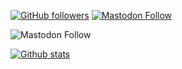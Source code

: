 <!--
**squillero/squillero** is a ✨ _special_ ✨ repository because its `README.md` (this file) appears on your GitHub profile.

Here are some ideas to get you started:

- 🔭 I’m currently working on ...
- 🌱 I’m currently learning ...
- 👯 I’m looking to collaborate on ...
- 🤔 I’m looking for help with ...
- 💬 Ask me about ...
- 📫 How to reach me: ...
- 😄 Pronouns: ...
- ⚡ Fun fact: ...
-->

[![GitHub followers](https://img.shields.io/github/followers/squillero?label=GitHub%20followers&style=for-the-badge)](https://github.com/squillero)
[![Mastodon Follow](https://img.shields.io/mastodon/follow/109550655014581041?domain=https%3A%2F%2Fsigmoid.social&style=for-the-badge)](https://sigmoid.social/@squillero)

![Mastodon Follow](https://img.shields.io/mastodon/follow/109550655014581041)

[![Github stats](https://github-readme-stats.vercel.app/api?username=squillero&count_private=true&include_all_commits=true&theme=aura_dark)](https://squillero.github.io/)

<!--
[![Top Langs](https://github-readme-stats.vercel.app/api/top-langs/?username=squillero&layout=compact&theme=solarized-light&count_private=true&include_all_commits=true&langs_count=10)](https://squillero.github.io/)
-->

